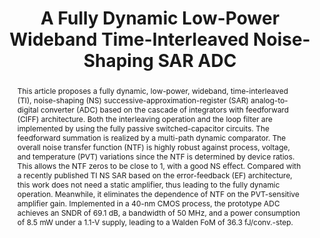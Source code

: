 ---
title: A Fully Dynamic Low-Power Wideband Time-Interleaved Noise-Shaping SAR ADC

authors:
- Haoyu Zhuang
- Jiaxin Liu
- He Tang
- Xizhu Peng
- Nan Sun

publishDate: "2021-04-20"

summary: JSSC, 2021

abstract: "This article proposes a fully dynamic, low-power, wideband, time-interleaved (TI), noise-shaping (NS) successive-approximation-register (SAR) analog-to-digital converter (ADC) based on the cascade of integrators with feedforward (CIFF) architecture. Both the interleaving operation and the loop filter are implemented by using the fully passive switched-capacitor circuits. The feedforward summation is realized by a multi-path dynamic comparator. The overall noise transfer function (NTF) is highly robust against process, voltage, and temperature (PVT) variations since the NTF is determined by device ratios. This allows the NTF zeros to be close to 1, with a good NS effect. Compared with a recently published TI NS SAR based on the error-feedback (EF) architecture, this work does not need a static amplifier, thus leading to the fully dynamic operation. Meanwhile, it eliminates the dependence of NTF on the PVT-sensitive amplifier gain. Implemented in a 40-nm CMOS process, the prototype ADC achieves an SNDR of 69.1 dB, a bandwidth of 50 MHz, and a power consumption of 8.5 mW under a 1.1-V supply, leading to a Walden FoM of 36.3 fJ/conv.-step."

publication_types: ["2"]

publication: "IEEE Journal of Solid-State Circuits ( Volume: 56, Issue: 9, Sept. 2021)"

tags:
-     Analog-to-digital converter (ADC)
-     fully dynamic
-     low power
-     noise shaping (NS)
-     successive approximation register
-     timing interleaving
-     wideband

links:
- name: IEEE Xplore
  url: https://ieeexplore.ieee.org/document/9409067/
---